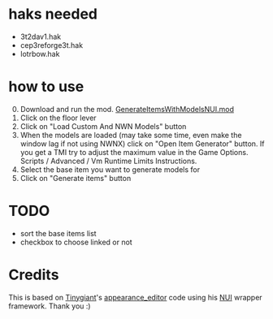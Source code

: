 # haks needed

- 3t2dav1.hak
- cep3reforge3t.hak
- lotrbow.hak

# how to use 

0. Download and run the mod. [GenerateItemsWithModelsNUI.mod](https://github.com/findell666/GenerateItemsWithModelsNUI/blob/master/GenerateItemsWithModelsNUI.mod)
1. Click on the floor lever
2. Click on "Load Custom And NWN Models" button
3. When the models are loaded (may take some time, even make the window lag if not using NWNX) click on "Open Item Generator" button. If you get a TMI try to adjust the maximum value in the Game Options. Scripts / Advanced / Vm Runtime Limits Instructions.
4. Select the base item you want to generate models for
5. Click on "Generate items" button

# TODO

- sort the base items list
- checkbox to choose linked or not

# Credits

This is based on [Tinygiant](https://github.com/tinygiant98)'s [appearance_editor](https://github.com/tinygiant98/nui/tree/legacy/formfiles/appearance_editor) code using his [NUI](https://github.com/tinygiant98/nui) wrapper framework. Thank you :)
